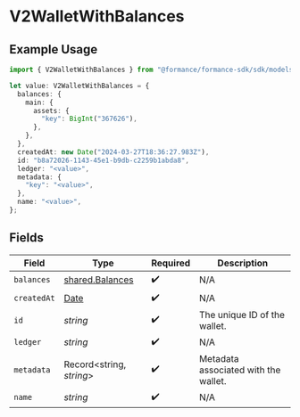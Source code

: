 # V2WalletWithBalances

## Example Usage

```typescript
import { V2WalletWithBalances } from "@formance/formance-sdk/sdk/models/shared";

let value: V2WalletWithBalances = {
  balances: {
    main: {
      assets: {
        "key": BigInt("367626"),
      },
    },
  },
  createdAt: new Date("2024-03-27T18:36:27.983Z"),
  id: "b8a72026-1143-45e1-b9db-c2259b1abda8",
  ledger: "<value>",
  metadata: {
    "key": "<value>",
  },
  name: "<value>",
};
```

## Fields

| Field                                                                                         | Type                                                                                          | Required                                                                                      | Description                                                                                   |
| --------------------------------------------------------------------------------------------- | --------------------------------------------------------------------------------------------- | --------------------------------------------------------------------------------------------- | --------------------------------------------------------------------------------------------- |
| `balances`                                                                                    | [shared.Balances](../../../sdk/models/shared/balances.md)                                     | :heavy_check_mark:                                                                            | N/A                                                                                           |
| `createdAt`                                                                                   | [Date](https://developer.mozilla.org/en-US/docs/Web/JavaScript/Reference/Global_Objects/Date) | :heavy_check_mark:                                                                            | N/A                                                                                           |
| `id`                                                                                          | *string*                                                                                      | :heavy_check_mark:                                                                            | The unique ID of the wallet.                                                                  |
| `ledger`                                                                                      | *string*                                                                                      | :heavy_check_mark:                                                                            | N/A                                                                                           |
| `metadata`                                                                                    | Record<string, *string*>                                                                      | :heavy_check_mark:                                                                            | Metadata associated with the wallet.                                                          |
| `name`                                                                                        | *string*                                                                                      | :heavy_check_mark:                                                                            | N/A                                                                                           |